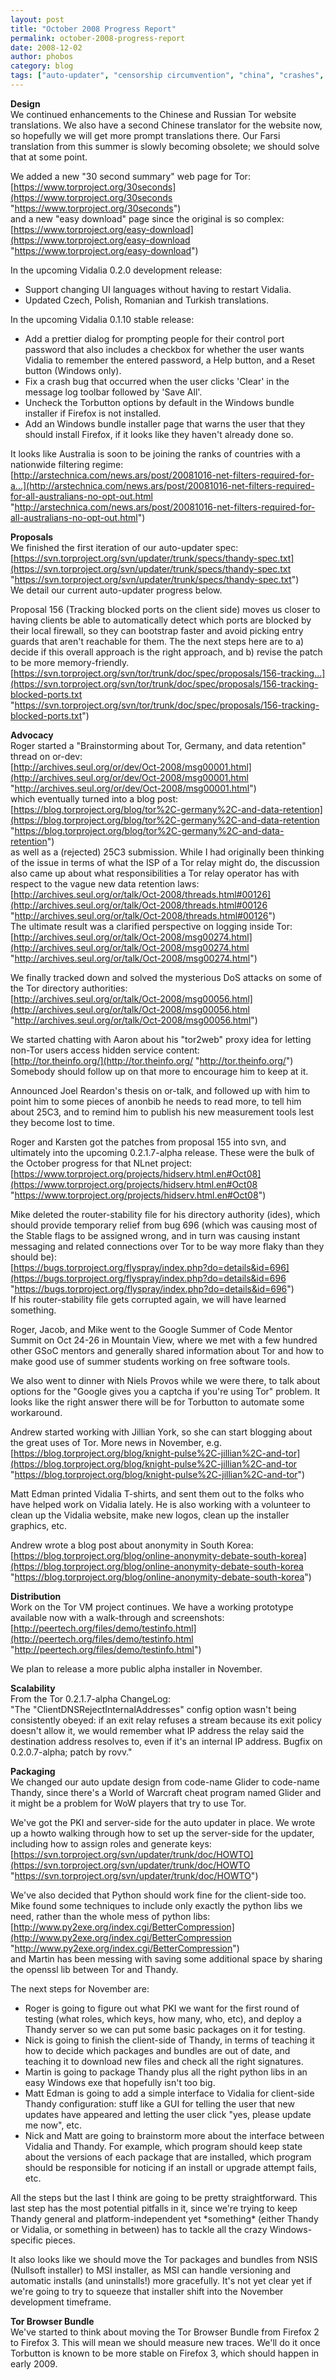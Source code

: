 ```yaml
---
layout: post
title: "October 2008 Progress Report"
permalink: october-2008-progress-report
date: 2008-12-02
author: phobos
category: blog
tags: ["auto-updater", "censorship circumvention", "china", "crashes", "farsi", "torbutton", "translations", "vidalia"]
---
```


 **Design**  
We continued enhancements to the Chinese and Russian Tor website translations. We also have a second Chinese translator for the website now, so hopefully we will get more prompt translations there. Our Farsi translation from this summer is slowly becoming obsolete; we should solve that at some point.

We added a new "30 second summary" web page for Tor:  
 [https://www.torproject.org/30seconds](https://www.torproject.org/30seconds "https://www.torproject.org/30seconds")  
and a new "easy download" page since the original is so complex:  
 [https://www.torproject.org/easy-download](https://www.torproject.org/easy-download "https://www.torproject.org/easy-download")

In the upcoming Vidalia 0.2.0 development release:  
 - Support changing UI languages without having to restart Vidalia.  
 - Updated Czech, Polish, Romanian and Turkish translations.

In the upcoming Vidalia 0.1.10 stable release:  
 - Add a prettier dialog for prompting people for their control port password that also includes a checkbox for whether the user wants Vidalia to remember the entered password, a Help button, and a Reset button (Windows only).  
 - Fix a crash bug that occurred when the user clicks 'Clear' in the message log toolbar followed by 'Save All'.  
 - Uncheck the Torbutton options by default in the Windows bundle installer if Firefox is not installed.  
 - Add an Windows bundle installer page that warns the user that they should install Firefox, if it looks like they haven't already done so.

It looks like Australia is soon to be joining the ranks of countries with a nationwide filtering regime:  
 [http://arstechnica.com/news.ars/post/20081016-net-filters-required-for-a...](http://arstechnica.com/news.ars/post/20081016-net-filters-required-for-all-australians-no-opt-out.html "http://arstechnica.com/news.ars/post/20081016-net-filters-required-for-all-australians-no-opt-out.html")

**Proposals**  
We finished the first iteration of our auto-updater spec:  
 [https://svn.torproject.org/svn/updater/trunk/specs/thandy-spec.txt](https://svn.torproject.org/svn/updater/trunk/specs/thandy-spec.txt "https://svn.torproject.org/svn/updater/trunk/specs/thandy-spec.txt")  
We detail our current auto-updater progress below.

Proposal 156 (Tracking blocked ports on the client side) moves us closer to having clients be able to automatically detect which ports are blocked by their local firewall, so they can bootstrap faster and avoid picking entry guards that aren't reachable for them. The the next steps here are to a) decide if this overall approach is the right approach, and b) revise the patch to be more memory-friendly.  
 [https://svn.torproject.org/svn/tor/trunk/doc/spec/proposals/156-tracking...](https://svn.torproject.org/svn/tor/trunk/doc/spec/proposals/156-tracking-blocked-ports.txt "https://svn.torproject.org/svn/tor/trunk/doc/spec/proposals/156-tracking-blocked-ports.txt")

**Advocacy**  
Roger started a "Brainstorming about Tor, Germany, and data retention" thread on or-dev:  
 [http://archives.seul.org/or/dev/Oct-2008/msg00001.html](http://archives.seul.org/or/dev/Oct-2008/msg00001.html "http://archives.seul.org/or/dev/Oct-2008/msg00001.html")  
which eventually turned into a blog post:  
 [https://blog.torproject.org/blog/tor%2C-germany%2C-and-data-retention](https://blog.torproject.org/blog/tor%2C-germany%2C-and-data-retention "https://blog.torproject.org/blog/tor%2C-germany%2C-and-data-retention")  
as well as a (rejected) 25C3 submission. While I had originally been thinking of the issue in terms of what the ISP of a Tor relay might do, the discussion also came up about what responsibilities a Tor relay operator has with respect to the vague new data retention laws:  
 [http://archives.seul.org/or/talk/Oct-2008/threads.html#00126](http://archives.seul.org/or/talk/Oct-2008/threads.html#00126 "http://archives.seul.org/or/talk/Oct-2008/threads.html#00126")  
The ultimate result was a clarified perspective on logging inside Tor:  
 [http://archives.seul.org/or/talk/Oct-2008/msg00274.html](http://archives.seul.org/or/talk/Oct-2008/msg00274.html "http://archives.seul.org/or/talk/Oct-2008/msg00274.html")

We finally tracked down and solved the mysterious DoS attacks on some of the Tor directory authorities:  
 [http://archives.seul.org/or/talk/Oct-2008/msg00056.html](http://archives.seul.org/or/talk/Oct-2008/msg00056.html "http://archives.seul.org/or/talk/Oct-2008/msg00056.html")

We started chatting with Aaron about his "tor2web" proxy idea for letting non-Tor users access hidden service content:  
 [http://tor.theinfo.org/](http://tor.theinfo.org/ "http://tor.theinfo.org/")  
Somebody should follow up on that more to encourage him to keep at it.

Announced Joel Reardon's thesis on or-talk, and followed up with him to point him to some pieces of anonbib he needs to read more, to tell him about 25C3, and to remind him to publish his new measurement tools lest they become lost to time.

Roger and Karsten got the patches from proposal 155 into svn, and ultimately into the upcoming 0.2.1.7-alpha release. These were the bulk of the October progress for that NLnet project:  
 [https://www.torproject.org/projects/hidserv.html.en#Oct08](https://www.torproject.org/projects/hidserv.html.en#Oct08 "https://www.torproject.org/projects/hidserv.html.en#Oct08")

Mike deleted the router-stability file for his directory authority (ides), which should provide temporary relief from bug 696 (which was causing most of the Stable flags to be assigned wrong, and in turn was causing instant messaging and related connections over Tor to be way more flaky than they should be):  
 [https://bugs.torproject.org/flyspray/index.php?do=details&id=696](https://bugs.torproject.org/flyspray/index.php?do=details&id=696 "https://bugs.torproject.org/flyspray/index.php?do=details&id=696")  
If his router-stability file gets corrupted again, we will have learned something.

Roger, Jacob, and Mike went to the Google Summer of Code Mentor Summit on Oct 24-26 in Mountain View, where we met with a few hundred other GSoC mentors and generally shared information about Tor and how to make good use of summer students working on free software tools.

We also went to dinner with Niels Provos while we were there, to talk about options for the "Google gives you a captcha if you're using Tor" problem. It looks like the right answer there will be for Torbutton to automate some workaround.

Andrew started working with Jillian York, so she can start blogging about the great uses of Tor. More news in November, e.g.  
 [https://blog.torproject.org/blog/knight-pulse%2C-jillian%2C-and-tor](https://blog.torproject.org/blog/knight-pulse%2C-jillian%2C-and-tor "https://blog.torproject.org/blog/knight-pulse%2C-jillian%2C-and-tor")

Matt Edman printed Vidalia T-shirts, and sent them out to the folks who have helped work on Vidalia lately. He is also working with a volunteer to clean up the Vidalia website, make new logos, clean up the installer graphics, etc.

Andrew wrote a blog post about anonymity in South Korea:  
 [https://blog.torproject.org/blog/online-anonymity-debate-south-korea](https://blog.torproject.org/blog/online-anonymity-debate-south-korea "https://blog.torproject.org/blog/online-anonymity-debate-south-korea")

**Distribution**  
Work on the Tor VM project continues. We have a working prototype available now with a walk-through and screenshots:  
 [http://peertech.org/files/demo/testinfo.html](http://peertech.org/files/demo/testinfo.html "http://peertech.org/files/demo/testinfo.html")

We plan to release a more public alpha installer in November.

**Scalability**  
From the Tor 0.2.1.7-alpha ChangeLog:  
"The "ClientDNSRejectInternalAddresses" config option wasn't being consistently obeyed: if an exit relay refuses a stream because its exit policy doesn't allow it, we would remember what IP address the relay said the destination address resolves to, even if it's an internal IP address. Bugfix on 0.2.0.7-alpha; patch by rovv."

**Packaging**  
We changed our auto update design from code-name Glider to code-name Thandy, since there's a World of Warcraft cheat program named Glider and it might be a problem for WoW players that try to use Tor.

We've got the PKI and server-side for the auto updater in place. We wrote up a howto walking through how to set up the server-side for the updater, including how to assign roles and generate keys:  
 [https://svn.torproject.org/svn/updater/trunk/doc/HOWTO](https://svn.torproject.org/svn/updater/trunk/doc/HOWTO "https://svn.torproject.org/svn/updater/trunk/doc/HOWTO")

We've also decided that Python should work fine for the client-side too. Mike found some techniques to include only exactly the python libs we need, rather than the whole mess of python libs:  
 [http://www.py2exe.org/index.cgi/BetterCompression](http://www.py2exe.org/index.cgi/BetterCompression "http://www.py2exe.org/index.cgi/BetterCompression")  
and Martin has been messing with saving some additional space by sharing the openssl lib between Tor and Thandy.

The next steps for November are:  
 - Roger is going to figure out what PKI we want for the first round of testing (what roles, which keys, how many, who, etc), and deploy a Thandy server so we can put some basic packages on it for testing.  
 - Nick is going to finish the client-side of Thandy, in terms of teaching it how to decide which packages and bundles are out of date, and teaching it to download new files and check all the right signatures.  
 - Martin is going to package Thandy plus all the right python libs in an easy Windows exe that hopefully isn't too big.  
 - Matt Edman is going to add a simple interface to Vidalia for client-side Thandy configuration: stuff like a GUI for telling the user that new updates have appeared and letting the user click "yes, please update me now", etc.  
 - Nick and Matt are going to brainstorm more about the interface between Vidalia and Thandy. For example, which program should keep state about the versions of each package that are installed, which program should be responsible for noticing if an install or upgrade attempt fails, etc.

All the steps but the last I think are going to be pretty straightforward. This last step has the most potential pitfalls in it, since we're trying to keep Thandy general and platform-independent yet \*something\* (either Thandy or Vidalia, or something in between) has to tackle all the crazy Windows-specific pieces.

It also looks like we should move the Tor packages and bundles from NSIS (Nullsoft installer) to MSI installer, as MSI can handle versioning and automatic installs (and uninstalls!) more gracefully. It's not yet clear yet if we're going to try to squeeze that installer shift into the November development timeframe.

**Tor Browser Bundle**  
We've started to think about moving the Tor Browser Bundle from Firefox 2 to Firefox 3. This will mean we should measure new traces. We'll do it once Torbutton is known to be more stable on Firefox 3, which should happen in early 2009.


